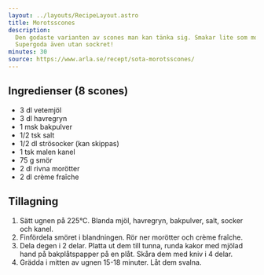 ```yaml
---
layout: ../layouts/RecipeLayout.astro
title: Morotsscones
description:
  Den godaste varianten av scones man kan tänka sig. Smakar lite som morotskaka.
  Supergoda även utan sockret!
minutes: 30
source: https://www.arla.se/recept/sota-morotsscones/
---
```


## Ingredienser (8 scones)

- 3 dl vetemjöl
- 3 dl havregryn
- 1 msk bakpulver
- 1/2 tsk salt
- 1/2 dl strösocker (kan skippas)
- 1 tsk malen kanel
- 75 g smör
- 2 dl rivna morötter
- 2 dl crème fraîche

## Tillagning

1. Sätt ugnen på 225°C. Blanda mjöl, havregryn, bakpulver, salt, socker och
   kanel.
1. Finfördela smöret i blandningen. Rör ner morötter och crème fraîche.
1. Dela degen i 2 delar. Platta ut dem till tunna, runda kakor med mjölad hand
   på bakplåtspapper på en plåt. Skåra dem med kniv i 4 delar.
1. Grädda i mitten av ugnen 15-18 minuter. Låt dem svalna.
